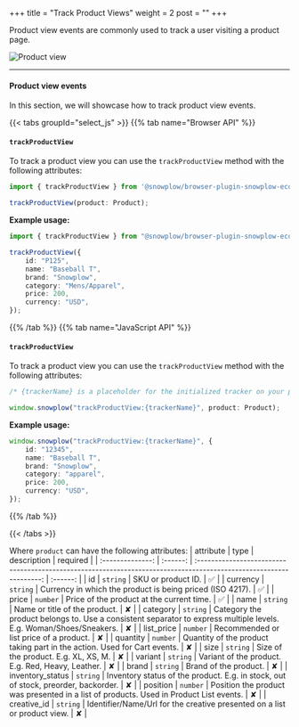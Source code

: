 +++
title = "Track Product Views"
weight = 2
post = ""
+++

Product view events are commonly used to track a user visiting a product page.

![Product view](../images/product_view.png)

---

#### Product view events

In this section, we will showcase how to track product view events.

{{< tabs groupId="select_js" >}}
{{% tab name="Browser API" %}}

#### `trackProductView`

To track a product view you can use the `trackProductView` method with the following attributes:

```ts
import { trackProductView } from '@snowplow/browser-plugin-snowplow-ecommerce';

trackProductView(product: Product);
```

**Example usage:**

```ts
import { trackProductView } from "@snowplow/browser-plugin-snowplow-ecommerce";

trackProductView({
    id: "P125",
    name: "Baseball T",
    brand: "Snowplow",
    category: "Mens/Apparel",
    price: 200,
    currency: "USD",
});
```

{{% /tab %}}
{{% tab name="JavaScript API" %}}

#### `trackProductView`

To track a product view you can use the `trackProductView` method with the following attributes:

```ts
/* {trackerName} is a placeholder for the initialized tracker on your page.  */

window.snowplow("trackProductView:{trackerName}", product: Product);
```

**Example usage:**

```ts
window.snowplow("trackProductView:{trackerName}", {
    id: "12345",
    name: "Baseball T",
    brand: "Snowplow",
    category: "apparel",
    price: 200,
    currency: "USD",
});
```

{{% /tab %}}

{{< /tabs >}}

Where `product` can have the following attributes:
| attribute | type | description | required |
| :--------------: | :------: | :----------------------------------------------------------------------------------------------------------------: | :------: |
| id | `string` | SKU or product ID. | ✅ |
| currency | `string` | Currency in which the product is being priced (ISO 4217). | ✅ |
| price | `number` | Price of the product at the current time. | ✅ |
| name | `string` | Name or title of the product. | ✘ |
| category | `string` | Category the product belongs to. Use a consistent separator to express multiple levels. E.g. Woman/Shoes/Sneakers. | ✘ |
| list_price | `number` | Recommended or list price of a product. | ✘ |
| quantity | `number` | Quantity of the product taking part in the action. Used for Cart events. | ✘ |
| size | `string` | Size of the product. E.g. XL, XS, M. | ✘ |
| variant | `string` | Variant of the product. E.g. Red, Heavy, Leather. | ✘ |
| brand | `string` | Brand of the product. | ✘ |
| inventory_status | `string` | Inventory status of the product. E.g. in stock, out of stock, preorder, backorder. | ✘ |
| position | `number` | Position the product was presented in a list of products. Used in Product List events. | ✘ |
| creative_id | `string` | Identifier/Name/Url for the creative presented on a list or product view. | ✘ |
